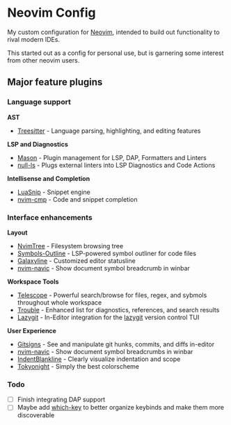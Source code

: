 # Neovim Config

My custom configuration for [Neovim](https://github.com/neovim/neovim), intended to build out
functionality to rival modern IDEs.

This started out as a config for personal use, but is garnering some interest from other neovim
users.

## Major feature plugins

### Language support

**AST**
- [Treesitter](https://github.com/nvim-treesitter/nvim-treesitter) - Language parsing, highlighting,
  and editing features

**LSP and Diagnostics**
- [Mason](https://github.com/williamboman/mason.nvim) - Plugin management for LSP, DAP, Formatters
  and Linters
- [null-ls](https://github.com/jose-elias-alvarez/null-ls.nvim) - Plugs external linters into LSP
  Diagnostics and Code Actions

**Intellisense and Completion**
- [LuaSnip](https://github.com/L3MON4D3/LuaSnip) - Snippet engine
- [nvim-cmp](https://github.com/nvim-cmp/nvim-cmp) - Code and snippet completion

### Interface enhancements

**Layout**
- [NvimTree](https://github.com/kyazdani42/nvim-tree.lua) - Filesystem browsing tree
- [Symbols-Outline](https://github.com/simrat39/symbols-outline.nvim) - LSP-powered symbol outliner
  for code files
- [Galaxyline](https://github.com/glepnir/galaxyline.nvim) - Customized editor statusline
- [nvim-navic](https://github.com/SmiteshP/nvim-navic) - Show document symbol breadcrumb in winbar

**Workspace Tools**
- [Telescope](https://github.com/nvim-telescope/telescope.nvim) - Powerful search/browse for files,
  regex, and sybmols throughout whole workspace
- [Trouble](https://github.com/folke/trouble.nvim) - Enhanced list for diagnostics, references, and
  search results
- [Lazygit](https://github.com/kdheepak/lazygit.nvim) - In-Editor integration for the
  [lazygit](https://github.com/jesseduffield/lazygit) version control TUI

**User Experience**
- [Gitsigns](https://github.com/lewis6991/gitsigns.nvim) - See and manipulate git hunks, commits,
  and diffs in-editor
- [nvim-navic](https://github.com/SmiteshP/nvim-navic) - Show document symbol breadcrumbs in
  winbar
- [IndentBlankline](https://github.com/lukas-reineke/indent-blankline.nvim) - Clearly visualize
  indentation and scope
- [Tokyonight](https://github.com/folke/tokyonight.nvim) - Simply the best colorscheme

### Todo
- [ ] Finish integrating DAP support
- [ ] Maybe add [which-key](https://github.com/folke/which-key.nvim) to better organize keybinds and
  make them more discoverable
